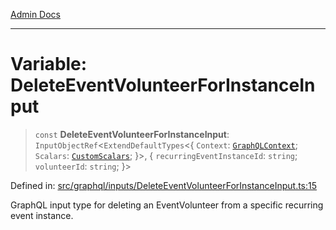 [Admin Docs](/)

***

# Variable: DeleteEventVolunteerForInstanceInput

> `const` **DeleteEventVolunteerForInstanceInput**: `InputObjectRef`\<`ExtendDefaultTypes`\<\{ `Context`: [`GraphQLContext`](../../../context/type-aliases/GraphQLContext.md); `Scalars`: [`CustomScalars`](../../../scalars/type-aliases/CustomScalars.md); \}\>, \{ `recurringEventInstanceId`: `string`; `volunteerId`: `string`; \}\>

Defined in: [src/graphql/inputs/DeleteEventVolunteerForInstanceInput.ts:15](https://github.com/Sourya07/talawa-api/blob/61a1911602b2f0aac7635e08ae2918f4f768e8ff/src/graphql/inputs/DeleteEventVolunteerForInstanceInput.ts#L15)

GraphQL input type for deleting an EventVolunteer from a specific recurring event instance.
